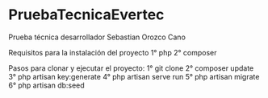 # PruebaTecnicaEvertec
Prueba técnica desarrollador Sebastian Orozco Cano

Requisitos para la instalación del proyecto
1° php
2° composer


Pasos para clonar y ejecutar el proyecto:
1° git clone 
2° composer update
3° php artisan key:generate
4° php artisan serve run
5° php artisan migrate
6° php artisan db:seed
